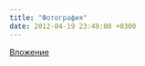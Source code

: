 ```yaml
---
title: "Фотография"
date: 2012-04-19 23:49:00 +0300
---
```



[Вложение](/assets/vk_photos/4/x_8df0e9b1.jpg)
